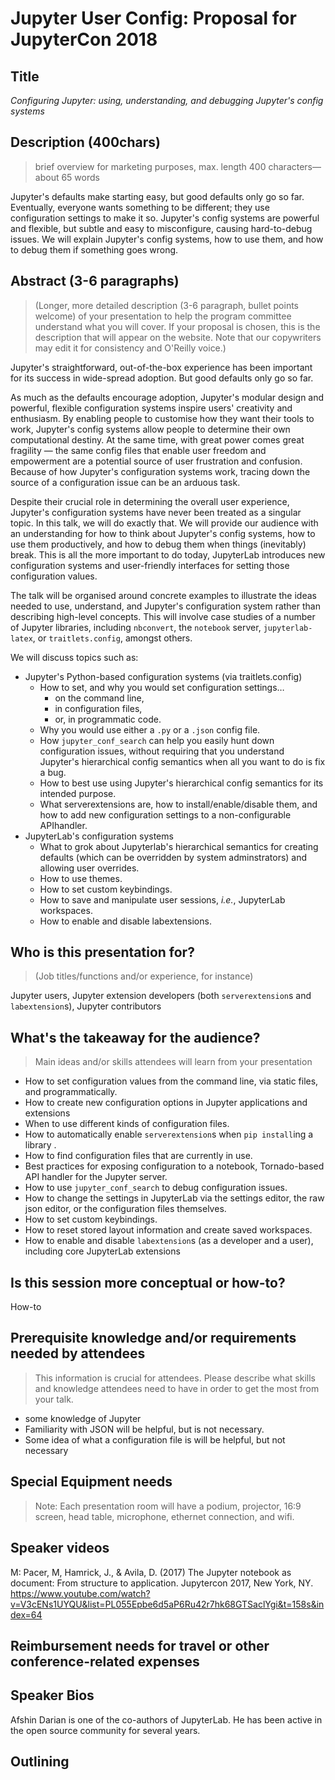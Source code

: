 # Jupyter User Config: Proposal for JupyterCon 2018

## Title

*Configuring Jupyter: using, understanding, and debugging Jupyter's config
systems*

## Description (400chars)

> brief overview for marketing purposes, max. length 400 characters—about 65 words

Jupyter's defaults make starting easy, but good defaults only go so far.
Eventually, everyone wants something to be different; they use configuration
settings to make it so. Jupyter's config systems are powerful and flexible,
but subtle and easy to misconfigure, causing hard-to-debug issues. We will explain Jupyter's config systems, how to use them, and how to debug them if something goes wrong. 

## Abstract (3-6 paragraphs)

> (Longer, more detailed description (3-6 paragraph, bullet points welcome) of your presentation to help the program committee understand what you will cover. If your proposal is chosen, this is the description that will appear on the website. Note that our copywriters may edit it for consistency and O'Reilly voice.)

Jupyter's straightforward, out-of-the-box experience has been important for its
success in wide-spread adoption. But good defaults only go so far.

As much as the defaults encourage adoption, Jupyter's modular design and
powerful, flexible configuration systems inspire users' creativity and
enthusiasm. By enabling people to customise how they want their tools to work,
Jupyter's config systems allow people to determine their own computational
destiny. At the same time, with great power comes great fragility — the same
config files that enable user freedom and empowerment are a potential source of user frustration and confusion. Because of how Jupyter's configuration systems work, tracing down the source of a configuration issue can be an arduous task. 

Despite their crucial role in determining the overall user experience, Jupyter's
configuration systems have never been treated as a singular topic. In this talk,
we will do exactly that. We will provide our audience with an understanding for
how to think about Jupyter's config systems, how to use them productively, and
how to debug them when things (inevitably) break. This is all the more important
to do today, JupyterLab introduces new configuration systems and 
user-friendly interfaces for setting those configuration values.

The talk will be organised around concrete examples to illustrate the ideas needed to use, understand, and  Jupyter's configuration system
rather than describing high-level concepts. This will involve case studies of a 
number of Jupyter libraries, including `nbconvert`, the `notebook` server, 
`jupyterlab-latex`, or `traitlets.config`, amongst others.

We will discuss topics such as:

- Jupyter's Python-based configuration systems (via traitlets.config)
    - How to set, and why you would set configuration settings…
        - on the command line,
        - in configuration files,
        - or, in programmatic code.
    - Why you would use either a `.py` or a `.json` config file.
    - How `jupyter_conf_search` can help you easily hunt down configuration 
      issues, without requiring that you understand Jupyter's hierarchical 
      config semantics when all you want to do is fix a bug. 
    - How to best use using Jupyter's hierarchical config semantics for its 
      intended purpose.  
    - What serverextensions are, how to install/enable/disable them, and how to 
      add new configuration settings to a non-configurable APIhandler. 
- JupyterLab's configuration systems
    - What to grok about Jupyterlab's hierarchical semantics for creating
      defaults (which can be overridden by system adminstrators) and allowing
      user overrides.
    - How to use themes.
    - How to set custom keybindings.
    - How to save and manipulate user sessions, *i.e.*, JupyterLab workspaces.
    - How to enable and disable labextensions.

## Who is this presentation for?

> (Job titles/functions and/or experience, for instance)

Jupyter users, Jupyter extension developers (both `serverextension`s and
`labextension`s), Jupyter contributors 


## What's the takeaway for the audience?

> Main ideas and/or skills attendees will learn from your presentation

- How to set configuration values from the command line, via static files, and programmatically.
- How to create new configuration options in Jupyter applications and extensions
- When to use different kinds of configuration files.
- How to automatically enable `serverextension`s when `pip install`ing a library .
- How to find configuration files that are currently in use.
- Best practices for exposing configuration to a notebook, Tornado-based API handler for the Jupyter server.
- How to use `jupyter_conf_search` to debug configuration issues. 
- How to change the settings in JupyterLab via the settings editor, the raw 
  json editor, or the configuration files themselves.
- How to set custom keybindings.
- How to reset stored layout information and create saved workspaces.
- How to enable and disable `labextension`s (as a developer and a user), including 
  core JupyterLab extensions



## Is this session more conceptual or how-to?

How-to

## Prerequisite knowledge and/or requirements needed by attendees

> This information is crucial for attendees. Please describe what skills and knowledge attendees need to have in order to get the most from your talk.

- some knowledge of Jupyter 
- Familiarity with JSON will be helpful, but is not necessary. 
- Some idea of what a configuration file is will be helpful, but not necessary

## Special Equipment needs

> Note: Each presentation room will have a podium, projector, 16:9 screen, head table, microphone, ethernet connection, and wifi.


## Speaker videos
M: Pacer, M, Hamrick, J., & Avila, D. (2017) The Jupyter notebook as document: From structure to application. Jupytercon 2017, New York, NY. 
https://www.youtube.com/watch?v=V3cENs1UYQU&list=PL055Epbe6d5aP6Ru42r7hk68GTSaclYgi&t=158s&index=64

## Reimbursement needs for travel or other conference-related expenses


## Speaker Bios
Afshin Darian is one of the co-authors of JupyterLab. He has been active in the open source community for several years.

## Outlining
